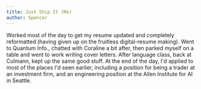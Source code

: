```yaml
---
title: Just Ship It (Me)
author: Spencer
---
```


Worked most of the day to get my resume updated and completely reformatted (having given up on the fruitless digital-resume making). Went to Quantum Info., chatted with Coraline a bit after, then parked myself on a table and went to work writing cover letters. After language class, back at Culmann, kept up the same good stuff. At the end of the day, I'd applied to most of the places I'd seen earlier, including a position for being a trader at an investment firm, and an engineering position at the Allen Institute for AI in Seattle.